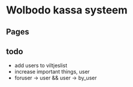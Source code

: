 # Wolbodo kassa systeem



## Pages




## todo
 - add users to viltjeslist
 - increase important things, user
 - foruser -> user && user -> by_user
 


